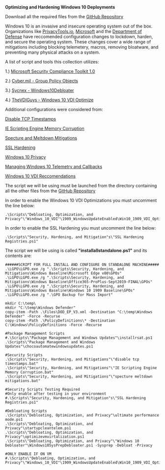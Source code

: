 **Optimizing and Hardening Windows 10 Deployments**

Download all the required files from the [GitHub Repository](https://github.com/smiltech/W10-Optimize-and-Harden)


Windows 10 is an invasive and insecure operating system out of the box. 
Organizations like [PrivacyTools.io](https://PrivacyTools.io), [Microsoft](https://microsoft.com) and the 
[Department of Defense](https://public.cyber.mil) have reccomended configuration changes to lockdown, harden, and secure the operating system. These changes cover a wide range of mitigations including blocking telemetery, macros, removing bloatware, and preventing many physical attacks on a system.



A list of script and tools this collection utilizes:

1.) [Microsoft Security Compliance Toolkit 1.0](https://www.microsoft.com/en-us/download/details.aspx?id=55319)

2.) [Cyber.mil - Group Policy Objects](https://public.cyber.mil/stigs/gpo/)

3.) [Sycnex - Windows10Debloater](https://github.com/Sycnex/Windows10Debloater)

4.) [TheVDIGuys - Windows 10 VDI Optimize](https://github.com/TheVDIGuys/Windows_10_VDI_Optimize)

Additional configurations were considered from:

[Disable TCP Timestamps](https://www.whonix.org/wiki/Disable_TCP_and_ICMP_Timestamps)

[IE Scripting Engine Memory Corruption](https://kb.cert.org/vuls/id/573168/)

[Specture and Meltdown Mitigations](https://support.microsoft.com/en-us/help/4072698/windows-server-speculative-execution-side-channel-vulnerabilities)

[SSL Hardening](https://dirteam.com/sander/2019/07/30/howto-disable-weak-protocols-cipher-suites-and-hashing-algorithms-on-web-application-proxies-ad-fs-servers-and-windows-servers-running-azure-ad-connect/)

[Windows 10 Privacy](https://docs.microsoft.com/en-us/windows/privacy/)

[Managing Windows 10 Telemetry and Callbacks](https://docs.microsoft.com/en-us/windows/privacy/manage-connections-from-windows-operating-system-components-to-microsoft-services)

[Windows 10 VDI Reccomendations](https://docs.microsoft.com/en-us/windows-server/remote/remote-desktop-services/rds_vdi-recommendations-1909)


The script we will be using must be launched from the directory containing all the other files from the [GitHub Repository](https://github.com/smiltech/W10-Optimize-and-Harden)

In order to enable the Windows 10 VDI Optimizations you must uncomment the line below:
```
.\Scripts\"Debloating, Optimization, and Privacy"\"Windows_10_VDI"\1909_WindowsUpdateEnabled\Win10_1909_VDI_Optimize.ps1

```
In order to enable the SSL Hardening you must uncomment the line below:
```
.\Scripts\"Security, Hardening, and Mitigation"s\"SSL Hardening Registries.ps1"

```

The script we will be using is called **"installallstandalone.ps1"** and its contents are:

```
######SCRIPT FOR FULL INSTALL AND CONFIGURE ON STANDALONE MACHINE#####
.\LGPO\LGPO.exe /g ".\Scripts\Security, Hardening, and Mitigations\Windows Baseline\Microsoft Edge v80\GPOs"
.\LGPO\LGPO.exe /g ".\Scripts\Security, Hardening, and Mitigations\Windows Baseline\Office365-ProPlus-Sept2019-FINAL\GPOs"
.\LGPO\LGPO.exe /g ".\Scripts\Security, Hardening, and Mitigations\Windows Baseline\Windows 10 1909 Baseline\GPOs"
.\LGPO\LGPO.exe /g ".\GPO Backup for Mass Import"

mkdir C:\temp\
mkdir "C:\temp\Windows Defender"
copy-item -Path .\Files\DOD_EP_V3.xml -Destination "C:\temp\Windows Defender" -Force -Recurse
copy-item -Path .\PolicyDefinitions\* -Destination C:\Windows\PolicyDefinitions -Force -Recurse

#Package Management Scripts
#.\Scripts\"Package Management and Windows Updates"\installrsat.ps1
.\Scripts\"Package Management and Windows Updates"\chocoautomatewindowsupdates.ps1

#Security Scripts
.\Scripts\"Security, Hardening, and Mitigations"\"disable tcp timestamps.bat"
.\Scripts\"Security, Hardening, and Mitigations"\"IE Scripting Engine Memory Corruption.bat"
.\Scripts\"Security, Hardening, and Mitigations"\"specture meltdown mitigations.bat"

#Security Scripts Testing Required
#Only enable after testing in your environment
#.\Scripts\"Security, Hardening, and Mitigation"s\"SSL Hardening Registries.ps1"

#Debloating Scripts
.\Scripts\"Debloating, Optimization, and Privacy"\ultimate performance mode.ps1
.\Scripts\"Debloating, Optimization, and Privacy"\startupcleantelem.ps1
.\Scripts\"Debloating, Optimization, and Privacy"\optimizevmvirtalization.ps1
.\Scripts\"Debloating, Optimization, and Privacy"\"Windows 10 Debloater"\Windows10SysPrepDebloater.ps1 -Sysprep -Debloat -Privacy

#ONLY ENABLE IF ON VM
#.\Scripts\"Debloating, Optimization, and Privacy"\"Windows_10_VDI"\1909_WindowsUpdateEnabled\Win10_1909_VDI_Optimize.ps1
```

